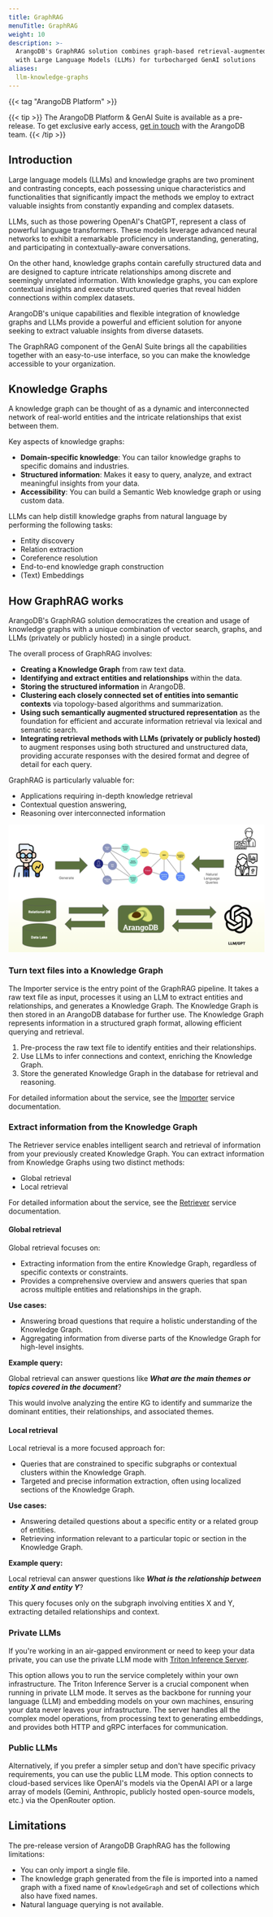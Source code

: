 ```yaml
---
title: GraphRAG
menuTitle: GraphRAG
weight: 10
description: >-
  ArangoDB's GraphRAG solution combines graph-based retrieval-augmented generation
  with Large Language Models (LLMs) for turbocharged GenAI solutions
aliases:
  llm-knowledge-graphs
---
```

{{< tag "ArangoDB Platform" >}}

{{< tip >}}
The ArangoDB Platform & GenAI Suite is available as a pre-release. To get
exclusive early access, [get in touch](https://arangodb.com/contact/) with
the ArangoDB team.
{{< /tip >}}

## Introduction

Large language models (LLMs) and knowledge graphs are two prominent and
contrasting concepts, each possessing unique characteristics and functionalities
that significantly impact the methods we employ to extract valuable insights from
constantly expanding and complex datasets.

LLMs, such as those powering OpenAI's ChatGPT, represent a class of powerful language
transformers. These models leverage advanced neural networks to exhibit a
remarkable proficiency in understanding, generating, and participating in
contextually-aware conversations.

On the other hand, knowledge graphs contain carefully structured data and are
designed to capture intricate relationships among discrete and seemingly
unrelated information. With knowledge graphs, you can explore contextual
insights and execute structured queries that reveal hidden connections within
complex datasets. 

ArangoDB's unique capabilities and flexible integration of knowledge graphs and
LLMs provide a powerful and efficient solution for anyone seeking to extract
valuable insights from diverse datasets.

The GraphRAG component of the GenAI Suite brings all the capabilities
together with an easy-to-use interface, so you can make the knowledge accessible
to your organization.

## Knowledge Graphs

A knowledge graph can be thought of as a dynamic and interconnected network of
real-world entities and the intricate relationships that exist between them.

Key aspects of knowledge graphs:
- **Domain-specific knowledge**: You can tailor knowledge graphs to specific
  domains and industries.
- **Structured information**: Makes it easy to query, analyze, and extract
  meaningful insights from your data.
- **Accessibility**: You can build a Semantic Web knowledge graph or using
  custom data.

LLMs can help distill knowledge graphs from natural language by performing
the following tasks:
- Entity discovery
- Relation extraction
- Coreference resolution
- End-to-end knowledge graph construction
- (Text) Embeddings

## How GraphRAG works

ArangoDB's GraphRAG solution democratizes the creation and usage of knowledge
graphs with a unique combination of vector search, graphs, and LLMs (privately or publicly hosted)
in a single product.

The overall process of GraphRAG involves:
- **Creating a Knowledge Graph** from raw text data.
- **Identifying and extract entities and relationships** within the data.
- **Storing the structured information** in ArangoDB.
- **Clustering each closely connected set of entities into semantic contexts** via topology-based algorithms and summarization.
- **Using such semantically augmented structured representation** as the foundation for efficient and accurate information retrieval via lexical and semantic search.
- **Integrating retrieval methods with LLMs (privately or publicly hosted)** to augment responses using both structured and unstructured data, providing accurate responses with the desired format and degree of detail for each query.

GraphRAG is particularly valuable for:
- Applications requiring in-depth knowledge retrieval
- Contextual question answering,
- Reasoning over interconnected information

![ArangoDB Knowledge Graphs and LLMs](../../../images/ArangoDB-knowledge-graphs-meets-llms.png)

### Turn text files into a Knowledge Graph

The Importer service is the entry point of the GraphRAG pipeline. It takes a
raw text file as input, processes it using an LLM to extract entities and
relationships, and generates a Knowledge Graph. The Knowledge Graph is then
stored in an ArangoDB database for further use. The Knowledge Graph represents
information in a structured graph format, allowing efficient querying and retrieval.

1. Pre-process the raw text file to identify entities and their relationships.
2. Use LLMs to infer connections and context, enriching the Knowledge Graph.
3. Store the generated Knowledge Graph in the database for retrieval and reasoning.

For detailed information about the service, see the
[Importer](./services/importer.md) service documentation.

### Extract information from the Knowledge Graph

The Retriever service enables intelligent search and retrieval of information
from your previously created Knowledge Graph.
You can extract information from Knowledge Graphs using two distinct methods:
- Global retrieval
- Local retrieval

For detailed information about the service, see the
[Retriever](./services/retriever.md) service documentation.

#### Global retrieval

Global retrieval focuses on:
- Extracting information from the entire Knowledge Graph, regardless of specific
  contexts or constraints.
- Provides a comprehensive overview and answers queries that span across multiple
  entities and relationships in the graph.

**Use cases:**
- Answering broad questions that require a holistic understanding of the Knowledge Graph.
- Aggregating information from diverse parts of the Knowledge Graph for high-level insights.

**Example query:**

Global retrieval can answer questions like _**What are the main themes or topics covered in the document**_?

This would involve analyzing the entire KG to identify and summarize the dominant entities, their relationships, and associated themes.

#### Local retrieval

Local retrieval is a more focused approach for:
- Queries that are constrained to specific subgraphs or contextual clusters
  within the Knowledge Graph.
- Targeted and precise information extraction, often using localized sections
  of the Knowledge Graph.

**Use cases:**
- Answering detailed questions about a specific entity or a related group of entities.
- Retrieving information relevant to a particular topic or section in the Knowledge Graph.

**Example query:**

Local retrieval can answer questions like _**What is the relationship between entity X and entity Y**_?

This query focuses only on the subgraph involving entities X and Y, extracting detailed relationships and context.

### Private LLMs

If you're working in an air-gapped environment or need to keep your data
private, you can use the private LLM mode with 
[Triton Inference Server](./services/triton-inference-server.md).

This option allows you to run the service completely within your own
infrastructure. The Triton Inference Server is a crucial component when
running in private LLM mode. It serves as the backbone for running your
language (LLM) and embedding models on your own machines, ensuring your
data never leaves your infrastructure. The server handles all the complex
model operations, from processing text to generating embeddings, and provides
both HTTP and gRPC interfaces for communication.

### Public LLMs

Alternatively, if you prefer a simpler setup and don't have specific privacy
requirements, you can use the public LLM mode. This option connects to cloud-based
services like OpenAI's models via the OpenAI API or a large array of models
(Gemini, Anthropic, publicly hosted open-source models, etc.) via the OpenRouter option.

## Limitations

The pre-release version of ArangoDB GraphRAG has the following limitations:

- You can only import a single file.
- The knowledge graph generated from the file is imported into a named graph
  with a fixed name of `KnowledgeGraph` and set of collections which also have
  fixed names.
- Natural language querying is not available.

